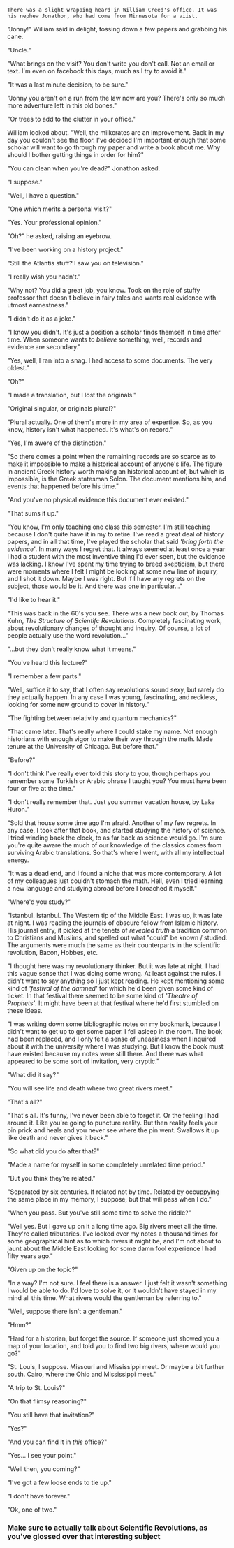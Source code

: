 	There was a slight wrapping heard in William Creed's office. It was his nephew Jonathon, who had come from Minnesota for a viist.

"Jonny!" William said in delight, tossing down a few papers and grabbing his cane.

"Uncle."

"What brings on the visit? You don't write you don't call. Not an email or text. I'm even on facebook this days, much as I try to avoid it."

"It was a last minute decision, to be sure."

"Jonny you aren't on a run from the law now are you? There's only so much more adventure left in this old bones."

"Or trees to add to the clutter in your office." 

William looked about. "Well, the milkcrates are an improvement. Back in my day you couldn't see the floor. I've decided I'm important enough that some scholar will want to go through my paper and write a book about me. Why should I bother getting things in order for him?"

"You can clean when you're dead?" Jonathon asked.

"I suppose."

"Well, I have a question."

"One which merits a personal visit?"

"Yes. Your professional opinion."

"Oh?" he asked, raising an eyebrow.

"I've been working on a history project."

"Still the Atlantis stuff? I saw you on television."

"I really wish you hadn't."

"Why not? You did a great job, you know. Took on the role of stuffy professor that doesn't believe in fairy tales and wants real evidence with utmost earnestness."

"I didn't do it as a joke."

"I know you didn't. It's just a position a scholar finds themself in time after time. When someone wants to *believe* something, well, records and evidence are secondary."

"Yes, well, I ran into a snag. I had access to some documents. The very oldest."

"Oh?"

"I made a translation, but I lost the originals."

"Original singular, or originals plural?"

"Plural actually. One of them's more in my area of expertise. So, as you know, history isn't what happened. It's what's on record."

"Yes, I'm awere of the distinction." 

"So there comes a point when the remaining records are so scarce as to make it impossible to make a historical account of anyone's life. The figure in ancient Greek history worth making an historical account of, but which is impossible, is the Greek statesman Solon. The document mentions him, and events that happened before his time."

"And you've no physical evidence this document ever existed."

"That sums it up."

"You know, I'm only teaching one class this semester. I'm still teaching because I don't quite have it in my to retire. I've read a great deal of history papers, and in all that time, I've played the scholar that said *'bring forth the evidence'*. In many ways I regret that. It always seemed at least once a year I had a student with the most inventive thing I'd ever seen, but the evidence was lacking. I know I've spent my time trying to breed skepticism, but there were moments where I felt I might be looking at some new line of inquiry, and I shot it down. Maybe I was right. But if I have any regrets on the subject, those would be it. And there was one in particular..."

"I'd like to hear it."

"This was back in the 60's you see. There was a new book out, by Thomas Kuhn, *The Structure of Scientifc Revolutions*. Completely fascinating work, about revolutionary changes of thought and inquiry. Of course, a lot of people actually use the word revolution..."

"...but they don't really know what it means."

"You've heard this lecture?"

"I remember a few parts."

"Well, suffice it to say, that I often say revolutions sound sexy, but rarely do they actually happen. In any case I was young, fascinating, and reckless, looking for some new ground to cover in history."

"The fighting between relativity and quantum mechanics?"

"That came later. That's really where I could stake my name. Not enough historians with enough vigor to make their way through the math. Made tenure at the University of Chicago. But before that."

"Before?"

"I don't think I've really ever told this story to you, though perhaps you remember some Turkish or Arabic phrase I taught you? You must have been four or five at the time."

"I don't really remember that. Just you summer vacation house, by Lake Huron."

"Sold that house some time ago I'm afraid. Another of my few regrets. In any case, I took after that book, and started studying the history of science. I tried winding back the clock, to as far back as science would go. I'm sure you're quite aware the much of our knowledge of the classics comes from surviving Arabic translations. So that's where I went, with all my intellectual energy. 

"It was a dead end, and I found a niche that was more contemporary. A lot of my colleagues just couldn't stomach the math. Hell, even I tried learning a new language and studying abroad before I broached it myself."

"Where'd you study?"

"Istanbul. Istanbul. The Western tip of the Middle East. I was up, it was late at night. I was reading the journals of obscure fellow from Islamic history. His journal entry, it picked at the tenets of *revealed truth* a tradition common to Christians and Muslims, and spelled out what "could" be known / studied. The arguments were much the same as their counterparts in the scientific revolution, Bacon, Hobbes, etc. 

"I thought here was my revolutionary thinker. But it was late at night. I had this vague sense that I was doing some wrong. At least against the rules. I didn't want to say anything so I just kept reading. He kept mentioning some kind of *'festival of the damned'* for which he'd been given some kind of ticket. In that festival there seemed to be some kind of *'Theatre of Prophets'*. It might have been at that festival where he'd first stumbled on these ideas. 

"I was writing down some bibliographic notes on my bookmark, because I didn't want to get up to get some paper. I fell asleep in the room. The book had been replaced, and I only felt a sense of uneasiness when I inquired about it with the university where I was studying. But I know the book must have existed because my notes were still there. And there was what appeared to be some sort of invitation, very cryptic."

"What did it say?"

"You will see life and death where two great rivers meet." 

"That's all?" 

"That's all. It's funny, I've never been able to forget it. Or the feeling I had around it. Like you're going to puncture reality. But then reality feels your pin prick and heals and you never see where the pin went. Swallows it up like death and never gives it back." 

"So what did you do after that?"

"Made a name for myself in some completely unrelated time period."

"But you think they're related."

"Separated by six centuries. If related not by time. Related by occuppying the same place in my memory, I suppose, but that will pass when I do."

"When you pass. But you've still some time to solve the riddle?"

"Well yes. But I gave up on it a long time ago. Big rivers meet all the time. They're called tributaries. I've looked over my notes a thousand times for some geographical hint as to which rivers it might be, and I'm not about to jaunt about the Middle East looking for some damn fool experience I had fifty years ago."

"Given up on the topic?"

"In a way? I'm not sure. I feel there is a answer. I just felt it wasn't something I would be able to do. I'd love to solve it, or it wouldn't have stayed in my mind all this time. What rivers would the gentleman be referring to."

"Well, suppose there isn't a gentleman."

"Hmm?"

"Hard for a historian, but forget the source. If someone just showed you a map of your location, and told you to find two big rivers, where would you go?"

"St. Louis, I suppose. Missouri and Mississippi meet. Or maybe a bit further south. Cairo, where the Ohio and Mississippi meet."

"A trip to St. Louis?"

"On that flimsy reasoning?"

"You still have that invitation?"

"Yes?"

"And you can find it in *this* office?"

"Yes... I see your point."

"Well then, you coming?"

"I've got a few loose ends to tie up."

"I don't have forever."

"Ok, one of two." 

### Make sure to actually talk about Scientific Revolutions, as you've glossed over that interesting subject
